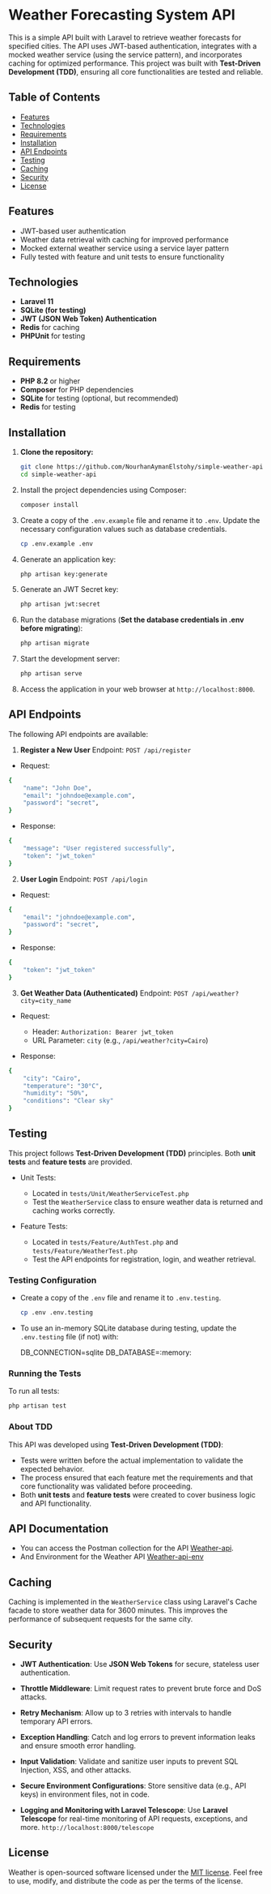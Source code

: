 # Weather Forecasting System API

This is a simple API built with Laravel to retrieve weather forecasts for specified cities. The API uses JWT-based authentication, integrates with a mocked weather service (using the service pattern), and incorporates caching for optimized performance. This project was built with **Test-Driven Development (TDD)**, ensuring all core functionalities are tested and reliable.

## Table of Contents

-   [Features](#features)
-   [Technologies](#technologies)
-   [Requirements](#requirements)
-   [Installation](#installation)
-   [API Endpoints](#api-endpoints)
-   [Testing](#testing)
-   [Caching](#caching)
-   [Security](#security)
-   [License](#license)

## Features

-   JWT-based user authentication
-   Weather data retrieval with caching for improved performance
-   Mocked external weather service using a service layer pattern
-   Fully tested with feature and unit tests to ensure functionality

## Technologies

-   **Laravel 11**
-   **SQLite (for testing)**
-   **JWT (JSON Web Token) Authentication**
-   **Redis** for caching
-   **PHPUnit** for testing

## Requirements

-   **PHP 8.2** or higher
-   **Composer** for PHP dependencies
-   **SQLite** for testing (optional, but recommended)
-   **Redis** for testing

## Installation

1. **Clone the repository:**

    ```bash
    git clone https://github.com/NourhanAymanElstohy/simple-weather-api.git
    cd simple-weather-api
    ```

2. Install the project dependencies using Composer:

    ```bash
    composer install
    ```

3. Create a copy of the `.env.example` file and rename it to `.env`. Update the necessary configuration values such as database credentials.

    ```bash
    cp .env.example .env
    ```

4. Generate an application key:

    ```bash
    php artisan key:generate
    ```

5. Generate an JWT Secret key:

    ```bash
    php artisan jwt:secret
    ```

6. Run the database migrations (**Set the database credentials in .env before migrating**):

    ```bash
    php artisan migrate
    ```

7. Start the development server:

    ```bash
    php artisan serve
    ```

8. Access the application in your web browser at `http://localhost:8000`.

## API Endpoints

The following API endpoints are available:

1.  **Register a New User**
    Endpoint: `POST /api/register`

-   Request:

```bash
{
    "name": "John Doe",
    "email": "johndoe@example.com",
    "password": "secret",
}
```

-   Response:

```bash
{
    "message": "User registered successfully",
    "token": "jwt_token"
}
```

2.  **User Login**
    Endpoint: `POST /api/login`

-   Request:

```bash
{
    "email": "johndoe@example.com",
    "password": "secret",
}
```

-   Response:

```bash
{
    "token": "jwt_token"
}
```

3.  **Get Weather Data (Authenticated)**
    Endpoint: `POST /api/weather?city=city_name`

-   Request:

    -   Header: `Authorization: Bearer jwt_token`
    -   URL Parameter: `city` (e.g., `/api/weather?city=Cairo`)

-   Response:

```bash
{
    "city": "Cairo",
    "temperature": "30°C",
    "humidity": "50%",
    "conditions": "Clear sky"
}
```

## Testing

This project follows **Test-Driven Development (TDD)** principles. Both **unit tests** and **feature tests** are provided.

-   Unit Tests:

    -   Located in `tests/Unit/WeatherServiceTest.php`
    -   Test the `WeatherService` class to ensure weather data is returned and caching works correctly.

-   Feature Tests:

    -   Located in `tests/Feature/AuthTest.php` and `tests/Feature/WeatherTest.php`
    -   Test the API endpoints for registration, login, and weather retrieval.

### Testing Configuration

-   Create a copy of the `.env` file and rename it to `.env.testing`.

    ```bash
    cp .env .env.testing
    ```

-   To use an in-memory SQLite database during testing, update the `.env.testing` file (if not) with:

    DB_CONNECTION=sqlite
    DB_DATABASE=:memory:

### Running the Tests

To run all tests:

```bash
php artisan test
```

### About TDD

This API was developed using **Test-Driven Development (TDD)**:

-   Tests were written before the actual implementation to validate the expected behavior.
-   The process ensured that each feature met the requirements and that core functionality was validated before proceeding.
-   Both **unit tests** and **feature tests** were created to cover business logic and API functionality.

## API Documentation

-   You can access the Postman collection for the API [Weather-api](https://drive.google.com/file/d/1iMULw6TW6fcuyPE-HJPhIN1HFVC9sXp4/view?usp=drive_link).
-   And Environment for the Weather API [Weather-api-env](https://drive.google.com/file/d/1tjPl0-YtVOkQLjD03guP4sfV18IzZA8P/view?usp=sharing)

## Caching

Caching is implemented in the `WeatherService` class using Laravel's Cache facade to store weather data for 3600 minutes. This improves the performance of subsequent requests for the same city.

## Security

-   **JWT Authentication**: Use **JSON Web Tokens** for secure, stateless user authentication.

-   **Throttle Middleware**: Limit request rates to prevent brute force and DoS attacks.

-   **Retry Mechanism**: Allow up to 3 retries with intervals to handle temporary API errors.

-   **Exception Handling**: Catch and log errors to prevent information leaks and ensure smooth error handling.

-   **Input Validation**: Validate and sanitize user inputs to prevent SQL Injection, XSS, and other attacks.

-   **Secure Environment Configurations**: Store sensitive data (e.g., API keys) in environment files, not in code.

-   **Logging and Monitoring with Laravel Telescope**: Use **Laravel Telescope** for real-time monitoring of API requests, exceptions, and more. `http://localhost:8000/telescope`

## License

Weather is open-sourced software licensed under the [MIT license](https://opensource.org/licenses/MIT). Feel free to use, modify, and distribute the code as per the terms of the license.
